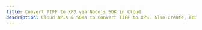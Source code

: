 ---title: Convert TIFF to XPS via Nodejs SDK in Clouddescription: Cloud APIs & SDKs to Convert TIFF to XPS. Also Create, Edit & Render Microsoft Word & OpenOffice documents in the Cloud.---